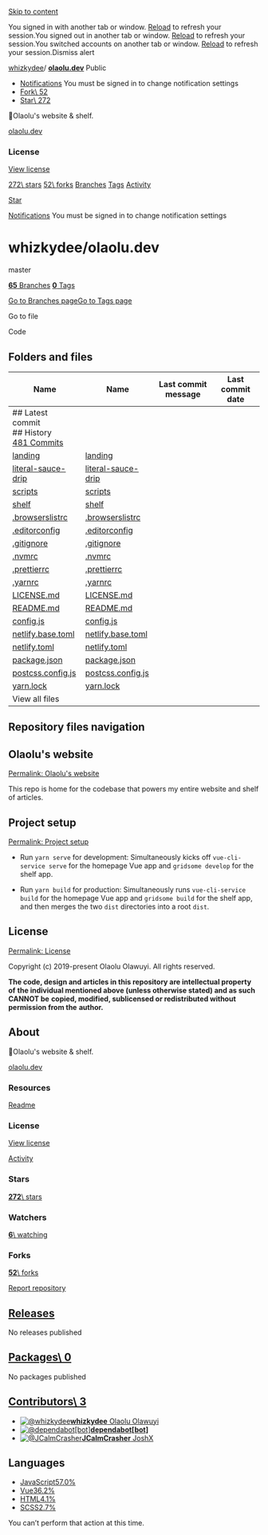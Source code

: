 [Skip to content](https://github.com/whizkydee/olaolu.dev#start-of-content)

You signed in with another tab or window. [Reload](https://github.com/whizkydee/olaolu.dev) to refresh your session.You signed out in another tab or window. [Reload](https://github.com/whizkydee/olaolu.dev) to refresh your session.You switched accounts on another tab or window. [Reload](https://github.com/whizkydee/olaolu.dev) to refresh your session.Dismiss alert

[whizkydee](https://github.com/whizkydee)/ **[olaolu.dev](https://github.com/whizkydee/olaolu.dev)** Public

- [Notifications](https://github.com/login?return_to=%2Fwhizkydee%2Folaolu.dev) You must be signed in to change notification settings
- [Fork\\
52](https://github.com/login?return_to=%2Fwhizkydee%2Folaolu.dev)
- [Star\\
272](https://github.com/login?return_to=%2Fwhizkydee%2Folaolu.dev)


🤺Olaolu's website & shelf.


[olaolu.dev](https://olaolu.dev/ "https://olaolu.dev")

### License

[View license](https://github.com/whizkydee/olaolu.dev/blob/master/LICENSE.md)

[272\\
stars](https://github.com/whizkydee/olaolu.dev/stargazers) [52\\
forks](https://github.com/whizkydee/olaolu.dev/forks) [Branches](https://github.com/whizkydee/olaolu.dev/branches) [Tags](https://github.com/whizkydee/olaolu.dev/tags) [Activity](https://github.com/whizkydee/olaolu.dev/activity)

[Star](https://github.com/login?return_to=%2Fwhizkydee%2Folaolu.dev)

[Notifications](https://github.com/login?return_to=%2Fwhizkydee%2Folaolu.dev) You must be signed in to change notification settings

# whizkydee/olaolu.dev

master

[**65** Branches](https://github.com/whizkydee/olaolu.dev/branches) [**0** Tags](https://github.com/whizkydee/olaolu.dev/tags)

[Go to Branches page](https://github.com/whizkydee/olaolu.dev/branches)[Go to Tags page](https://github.com/whizkydee/olaolu.dev/tags)

Go to file

Code

## Folders and files

| Name | Name | Last commit message | Last commit date |
| --- | --- | --- | --- |
| ## Latest commit<br>## History<br>[481 Commits](https://github.com/whizkydee/olaolu.dev/commits/master/) |
| [landing](https://github.com/whizkydee/olaolu.dev/tree/master/landing "landing") | [landing](https://github.com/whizkydee/olaolu.dev/tree/master/landing "landing") |  |  |
| [literal-sauce-drip](https://github.com/whizkydee/olaolu.dev/tree/master/literal-sauce-drip "literal-sauce-drip") | [literal-sauce-drip](https://github.com/whizkydee/olaolu.dev/tree/master/literal-sauce-drip "literal-sauce-drip") |  |  |
| [scripts](https://github.com/whizkydee/olaolu.dev/tree/master/scripts "scripts") | [scripts](https://github.com/whizkydee/olaolu.dev/tree/master/scripts "scripts") |  |  |
| [shelf](https://github.com/whizkydee/olaolu.dev/tree/master/shelf "shelf") | [shelf](https://github.com/whizkydee/olaolu.dev/tree/master/shelf "shelf") |  |  |
| [.browserslistrc](https://github.com/whizkydee/olaolu.dev/blob/master/.browserslistrc ".browserslistrc") | [.browserslistrc](https://github.com/whizkydee/olaolu.dev/blob/master/.browserslistrc ".browserslistrc") |  |  |
| [.editorconfig](https://github.com/whizkydee/olaolu.dev/blob/master/.editorconfig ".editorconfig") | [.editorconfig](https://github.com/whizkydee/olaolu.dev/blob/master/.editorconfig ".editorconfig") |  |  |
| [.gitignore](https://github.com/whizkydee/olaolu.dev/blob/master/.gitignore ".gitignore") | [.gitignore](https://github.com/whizkydee/olaolu.dev/blob/master/.gitignore ".gitignore") |  |  |
| [.nvmrc](https://github.com/whizkydee/olaolu.dev/blob/master/.nvmrc ".nvmrc") | [.nvmrc](https://github.com/whizkydee/olaolu.dev/blob/master/.nvmrc ".nvmrc") |  |  |
| [.prettierrc](https://github.com/whizkydee/olaolu.dev/blob/master/.prettierrc ".prettierrc") | [.prettierrc](https://github.com/whizkydee/olaolu.dev/blob/master/.prettierrc ".prettierrc") |  |  |
| [.yarnrc](https://github.com/whizkydee/olaolu.dev/blob/master/.yarnrc ".yarnrc") | [.yarnrc](https://github.com/whizkydee/olaolu.dev/blob/master/.yarnrc ".yarnrc") |  |  |
| [LICENSE.md](https://github.com/whizkydee/olaolu.dev/blob/master/LICENSE.md "LICENSE.md") | [LICENSE.md](https://github.com/whizkydee/olaolu.dev/blob/master/LICENSE.md "LICENSE.md") |  |  |
| [README.md](https://github.com/whizkydee/olaolu.dev/blob/master/README.md "README.md") | [README.md](https://github.com/whizkydee/olaolu.dev/blob/master/README.md "README.md") |  |  |
| [config.js](https://github.com/whizkydee/olaolu.dev/blob/master/config.js "config.js") | [config.js](https://github.com/whizkydee/olaolu.dev/blob/master/config.js "config.js") |  |  |
| [netlify.base.toml](https://github.com/whizkydee/olaolu.dev/blob/master/netlify.base.toml "netlify.base.toml") | [netlify.base.toml](https://github.com/whizkydee/olaolu.dev/blob/master/netlify.base.toml "netlify.base.toml") |  |  |
| [netlify.toml](https://github.com/whizkydee/olaolu.dev/blob/master/netlify.toml "netlify.toml") | [netlify.toml](https://github.com/whizkydee/olaolu.dev/blob/master/netlify.toml "netlify.toml") |  |  |
| [package.json](https://github.com/whizkydee/olaolu.dev/blob/master/package.json "package.json") | [package.json](https://github.com/whizkydee/olaolu.dev/blob/master/package.json "package.json") |  |  |
| [postcss.config.js](https://github.com/whizkydee/olaolu.dev/blob/master/postcss.config.js "postcss.config.js") | [postcss.config.js](https://github.com/whizkydee/olaolu.dev/blob/master/postcss.config.js "postcss.config.js") |  |  |
| [yarn.lock](https://github.com/whizkydee/olaolu.dev/blob/master/yarn.lock "yarn.lock") | [yarn.lock](https://github.com/whizkydee/olaolu.dev/blob/master/yarn.lock "yarn.lock") |  |  |
| View all files |

## Repository files navigation

## Olaolu's website

[Permalink: Olaolu's website](https://github.com/whizkydee/olaolu.dev#olaolus-website)

This repo is home for the codebase that powers my entire website and shelf of
articles.

## Project setup

[Permalink: Project setup](https://github.com/whizkydee/olaolu.dev#project-setup)

- Run `yarn serve` for development: Simultaneously kicks off
`vue-cli-service serve` for the homepage Vue app and `gridsome develop` for
the shelf app.

- Run `yarn build` for production: Simultaneously runs `vue-cli-service build`
for the homepage Vue app and `gridsome build` for the shelf app, and then
merges the two `dist` directories into a root `dist`.


## License

[Permalink: License](https://github.com/whizkydee/olaolu.dev#license)

Copyright (c) 2019-present Olaolu Olawuyi. All rights reserved.

**The code, design and articles in this repository are intellectual property of**
**the individual mentioned above (unless otherwise stated) and as such CANNOT be**
**copied, modified, sublicensed or redistributed without permission from the**
**author.**

## About

🤺Olaolu's website & shelf.


[olaolu.dev](https://olaolu.dev/ "https://olaolu.dev")

### Resources

[Readme](https://github.com/whizkydee/olaolu.dev#readme-ov-file)

### License

[View license](https://github.com/whizkydee/olaolu.dev#License-1-ov-file)

[Activity](https://github.com/whizkydee/olaolu.dev/activity)

### Stars

[**272**\\
stars](https://github.com/whizkydee/olaolu.dev/stargazers)

### Watchers

[**6**\\
watching](https://github.com/whizkydee/olaolu.dev/watchers)

### Forks

[**52**\\
forks](https://github.com/whizkydee/olaolu.dev/forks)

[Report repository](https://github.com/contact/report-content?content_url=https%3A%2F%2Fgithub.com%2Fwhizkydee%2Folaolu.dev&report=whizkydee+%28user%29)

## [Releases](https://github.com/whizkydee/olaolu.dev/releases)

No releases published

## [Packages\  0](https://github.com/users/whizkydee/packages?repo_name=olaolu.dev)

No packages published

## [Contributors\  3](https://github.com/whizkydee/olaolu.dev/graphs/contributors)

- [![@whizkydee](https://avatars.githubusercontent.com/u/8625066?s=64&v=4)](https://github.com/whizkydee)[**whizkydee** Olaolu Olawuyi](https://github.com/whizkydee)
- [![@dependabot[bot]](https://avatars.githubusercontent.com/in/29110?s=64&v=4)](https://github.com/apps/dependabot)[**dependabot\[bot\]**](https://github.com/apps/dependabot)
- [![@JCalmCrasher](https://avatars.githubusercontent.com/u/29876804?s=64&v=4)](https://github.com/JCalmCrasher)[**JCalmCrasher** JoshX](https://github.com/JCalmCrasher)

## Languages

- [JavaScript57.0%](https://github.com/whizkydee/olaolu.dev/search?l=javascript)
- [Vue36.2%](https://github.com/whizkydee/olaolu.dev/search?l=vue)
- [HTML4.1%](https://github.com/whizkydee/olaolu.dev/search?l=html)
- [SCSS2.7%](https://github.com/whizkydee/olaolu.dev/search?l=scss)

You can’t perform that action at this time.